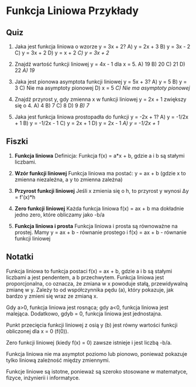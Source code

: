  # Funkcja Liniowa Przykłady

## Quiz

1. Jaka jest funkcja liniowa o wzorze y = 3x + 2?
   A) y = 2x + 3
   B) y = 3x - 2
   C) y = 3x + 2
   D) y = x + 2
   *C) y = 3x + 2*

2. Znajdź wartość funkcji liniowej y = 4x - 1 dla x = 5.
   A) 19
   B) 20
   C) 21
   D) 22
   *A) 19*

3. Jaka jest pionowa asymptota funkcji liniowej y = 5x + 3?
   A) y = 5
   B) y = 3
   C) Nie ma asymptoty pionowej
   D) x = 5
   *C) Nie ma asymptoty pionowej*

4. Znajdź przyrost y, gdy zmienna x w funkcji liniowej y = 2x + 1 zwiększy się o 4.
   A) 4
   B) 7
   C) 8
   D) 9
   *B) 7*

5. Jaka jest funkcja liniowa prostopadła do funkcji y = -2x + 1?
   A) y = -1/2x + 1
   B) y = -1/2x - 1
   C) y = 2x + 1
   D) y = 2x - 1
   *A) y = -1/2x + 1*

## Fiszki

1. **Funkcja liniowa**
   Definicja: Funkcja f(x) = a*x + b, gdzie a i b są stałymi liczbami.

2. **Wzór funkcji liniowej**
   Funkcja liniowa ma postać: y = ax + b
   (gdzie x to zmienna niezależna, a y to zmienna zależna)

3. **Przyrost funkcji liniowej**
   Jeśli x zmienia się o h, to przyrost y wynosi Δy = f'(x)*h

4. **Zero funkcji liniowej**
   Każda funkcja liniowa f(x) = ax + b ma dokładnie jedno zero, które obliczamy jako -b/a

5. **Funkcja liniowa i prosta**
   Funkcja liniowa i prosta są równoważne na prostej.
   Mamy y = ax + b - równanie prostego i f(x) = ax + b - równanie funkcji liniowej

## Notatki

Funkcja liniowa to funkcja postaci f(x) = ax + b, gdzie a i b są stałymi liczbami a jest pendentem, a b przechwytem. Funkcja liniowa jest proporcjonalna, co oznacza, że zmiana w x powoduje stałą, przewidywalną zmianę w y. Zależy to od współczynnika pędu (a), który pokazuje, jak bardzo y zmieni się wraz ze zmianą x.

Gdy a>0, funkcja liniowa jest rosnąca; gdy a<0, funkcja liniowa jest malejąca. Dodatkowo, gdyb = 0, funkcja liniowa jest jednostajna.

Punkt przecięcia funkcji liniowej z osią y (b) jest równy wartości funkcji obliczonej dla x = 0 (f(0)).

Zero funkcji liniowej (kiedy f(x) = 0) zawsze istnieje i jest liczbą -b/a.

Funkcja liniowa nie ma asymptot poziomo lub pionowo, ponieważ pokazuje tylko liniową zależność między zmiennymi.

Funkcje liniowe są istotne, ponieważ są szeroko stosowane w matematyce, fizyce, inżynierii i informatyce.